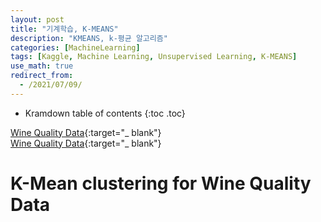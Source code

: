 ```yaml
---
layout: post
title: "기계학습, K-MEANS"
description: "KMEANS, k-평균 알고리즘"
categories: [MachineLearning]
tags: [Kaggle, Machine Learning, Unsupervised Learning, K-MEANS]
use_math: true
redirect_from:
  - /2021/07/09/
---
```


* Kramdown table of contents
{:toc .toc}           


[Wine Quality Data](https://www.kaggle.com/s1hyeon/k-mean-clustering-for-wine-quality-data/edit){:target="_ blank"}      
[Wine Quality Data](https://www.kaggle.com/digvijaysingh16/k-mean-clustering-for-wine-quality-data){:target="_ blank"}    


# K-Mean clustering for Wine Quality Data

